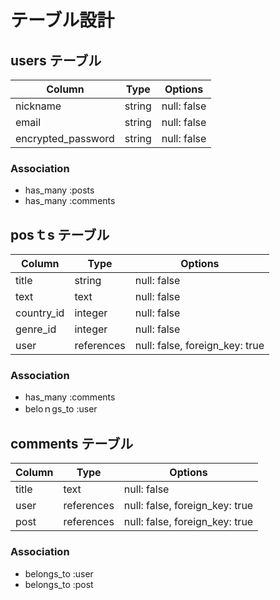 # テーブル設計

## users テーブル

| Column             | Type     | Options     |
| ------------------ | -------- | ----------- |
| nickname           | string   | null: false |
| email              | string   | null: false |
| encrypted_password | string   | null: false |

### Association

- has_many :posts
- has_many :comments

## posｔs テーブル

| Column     | Type       | Options                        |
| ---------- | ---------- | ------------------------------ |
| title      | string     | null: false                    |
| text       | text       | null: false                    |
| country_id | integer    | null: false                    |
| genre_id   | integer    | null: false                    |
| user       | references | null: false, foreign_key: true |

### Association

- has_many :comments
- beloｎgs_to :user

## comments テーブル

| Column | Type       | Options                        |
| ------ | ---------- | ------------------------------ |
| title  | text       | null: false                    |
| user   | references | null: false, foreign_key: true |
| post   | references | null: false, foreign_key: true |

### Association

- belongs_to :user
- belongs_to :post